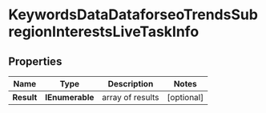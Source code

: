 # KeywordsDataDataforseoTrendsSubregionInterestsLiveTaskInfo


## Properties

| Name | Type | Description | Notes |
|------------ | ------------- | ------------- | -------------|
**Result** | **IEnumerable<KeywordsDataDataforseoTrendsSubregionInterestsLiveResultInfo>** | array of results |[optional]|